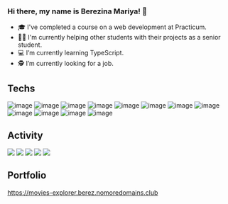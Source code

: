 ### Hi there, my name is Berezina Mariya! 👋

- 🎓 I've completed a course on a web development at Practicum.
- 👩‍🎓 I'm currently helping other students with their projects as a senior student. 
- 💻 I’m currently learning TypeScript.
- 🕵️ I’m currently looking for a job.

## Techs
![image](https://user-images.githubusercontent.com/103631822/226563135-2c3b4621-7c97-4eaa-88f5-eda3c9b9f545.png)
![image](https://user-images.githubusercontent.com/103631822/226561998-c4effdb8-cc7b-4e80-9460-2a6b2c8d9751.png)
![image](https://user-images.githubusercontent.com/103631822/226562802-458eb9a8-1bd4-4a83-b4fe-a5db32a9f2e6.png)
![image](https://user-images.githubusercontent.com/103631822/226562042-906d24f2-ecdf-4cb8-bd48-0d4b06154393.png)
![image](https://user-images.githubusercontent.com/103631822/226563380-677d7373-aa64-4e60-832e-d49d3e5952c9.png)
![image](https://user-images.githubusercontent.com/103631822/226563475-8ea985eb-d9c4-49c9-ba56-d5e735ea6cbd.png)
![image](https://user-images.githubusercontent.com/103631822/226564071-b1d4fbce-ca13-4ac7-9339-bfe00383e44d.png)
![image](https://user-images.githubusercontent.com/103631822/226563552-ca6dce14-8e27-4c0c-b5bc-1867c4b2a7a2.png)
![image](https://user-images.githubusercontent.com/103631822/226561749-50890c44-afef-42c7-8348-00d11dc4cb30.png)
![image](https://user-images.githubusercontent.com/103631822/226562407-df3536df-e2d5-4612-9976-949c81d1f962.png)
![image](https://user-images.githubusercontent.com/103631822/226563729-590a9d20-8d8e-4da8-a254-9900f37d1224.png)
![image](https://user-images.githubusercontent.com/103631822/226563861-04bae83f-695c-4f33-b971-f9f6dc49e3e8.png)

## Activity
![](https://github-profile-summary-cards.vercel.app/api/cards/profile-details?username=BerezinaMariya&theme=solarized)
![](https://github-profile-summary-cards.vercel.app/api/cards/most-commit-language?username=BerezinaMariya&theme=solarized)
![](https://github-profile-summary-cards.vercel.app/api/cards/repos-per-language?username=BerezinaMariya&theme=solarized)
![](https://github-profile-summary-cards.vercel.app/api/cards/stats?username=BerezinaMariya&theme=solarized)
![](https://github-profile-summary-cards.vercel.app/api/cards/productive-time?username=BerezinaMariya&theme=solarized)  

## Portfolio
https://movies-explorer.berez.nomoredomains.club
